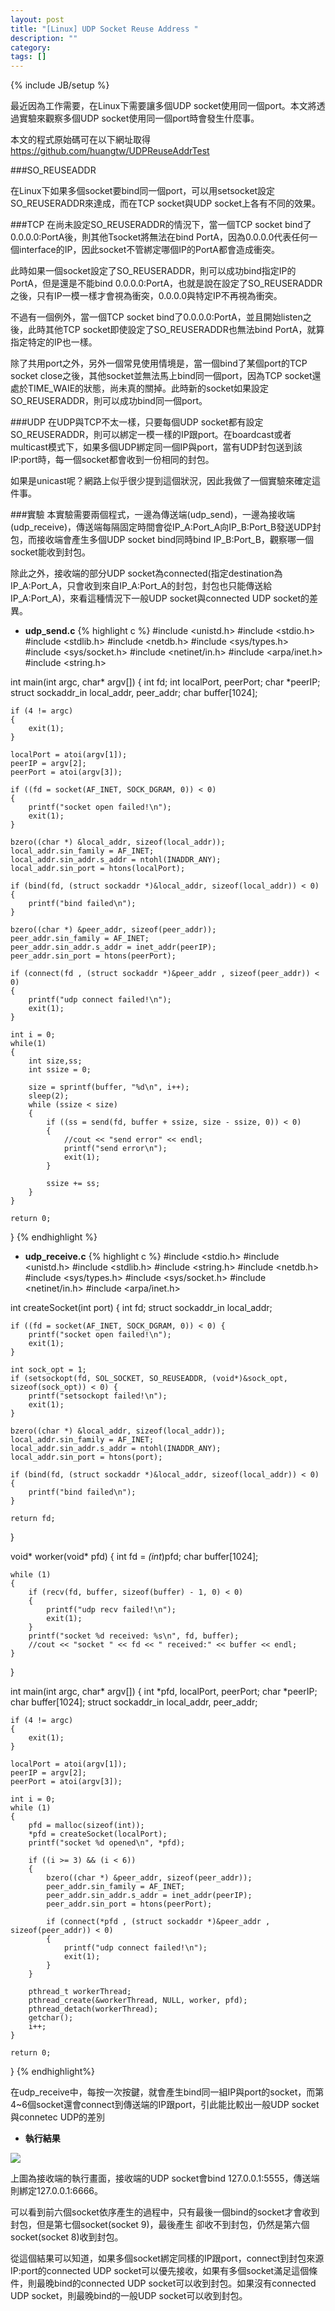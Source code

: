 ```yaml
---
layout: post
title: "[Linux] UDP Socket Reuse Address "
description: ""
category: 
tags: []
---
```

{% include JB/setup %}

最近因為工作需要，在Linux下需要讓多個UDP socket使用同一個port。本文將透過實驗來觀察多個UDP socket使用同一個port時會發生什麼事。


<!--more-->
本文的程式原始碼可在以下網址取得  
<https://github.com/huangtw/UDPReuseAddrTest>

###SO_REUSEADDR

在Linux下如果多個socket要bind同一個port，可以用setsocket設定SO_REUSERADDR來達成，而在TCP socket與UDP socket上各有不同的效果。

###TCP
在尚未設定SO_REUSERADDR的情況下，當一個TCP socket bind了0.0.0.0:PortA後，則其他Tsocket將無法在bind PortA，因為0.0.0.0代表任何一個interface的IP，因此socket不管綁定哪個IP的PortA都會造成衝突。

此時如果一個socket設定了SO_REUSERADDR，則可以成功bind指定IP的PortA，但是還是不能bind 0.0.0.0:PortA，也就是說在設定了SO_REUSERADDR之後，只有IP一模一樣才會視為衝突，0.0.0.0與特定IP不再視為衝突。

不過有一個例外，當一個TCP socket bind了0.0.0.0:PortA，並且開始listen之後，此時其他TCP socket即使設定了SO_REUSERADDR也無法bind PortA，就算指定特定的IP也一樣。

除了共用port之外，另外一個常見使用情境是，當一個bind了某個port的TCP socket close之後，其他socket並無法馬上bind同一個port，因為TCP socket還處於TIME_WAIE的狀態，尚未真的關掉。此時新的socket如果設定SO_REUSERADDR，則可以成功bind同一個port。

###UDP
在UDP與TCP不太一樣，只要每個UDP socket都有設定SO_REUSERADDR，則可以綁定一模一樣的IP跟port。在boardcast或者multicast模式下，如果多個UDP綁定同一個IP與port，當有UDP封包送到該IP:port時，每一個socket都會收到一份相同的封包。

如果是unicast呢？網路上似乎很少提到這個狀況，因此我做了一個實驗來確定這件事。

###實驗
本實驗需要兩個程式，一邊為傳送端(udp_send)，一邊為接收端(udp_receive)，傳送端每隔固定時間會從IP_A:Port_A向IP_B:Port_B發送UDP封包，而接收端會產生多個UDP socket bind同時bind IP_B:Port_B，觀察哪一個socket能收到封包。

除此之外，接收端的部分UDP socket為connected(指定destination為IP_A:Port_A，只會收到來自IP_A:Port_A的封包，封包也只能傳送給IP_A:Port_A)，來看這種情況下一般UDP socket與connected UDP socket的差異。

- **udp_send.c**
{% highlight c %}
#include <unistd.h>
#include <stdio.h>
#include <stdlib.h>
#include <netdb.h>
#include <sys/types.h>
#include <sys/socket.h>
#include <netinet/in.h>
#include <arpa/inet.h>
#include <string.h>

int main(int argc, char* argv[])
{
    int fd;
    int localPort, peerPort;
    char *peerIP;
    struct sockaddr_in local_addr, peer_addr;
    char buffer[1024];

    if (4 != argc)
    {
        exit(1);
    }

    localPort = atoi(argv[1]);
    peerIP = argv[2];
    peerPort = atoi(argv[3]);

    if ((fd = socket(AF_INET, SOCK_DGRAM, 0)) < 0)
    {
        printf("socket open failed!\n");
        exit(1);
    }

    bzero((char *) &local_addr, sizeof(local_addr));
    local_addr.sin_family = AF_INET;
    local_addr.sin_addr.s_addr = ntohl(INADDR_ANY);
    local_addr.sin_port = htons(localPort);

    if (bind(fd, (struct sockaddr *)&local_addr, sizeof(local_addr)) < 0)
    {
        printf("bind failed\n");
    }

    bzero((char *) &peer_addr, sizeof(peer_addr));
    peer_addr.sin_family = AF_INET;
    peer_addr.sin_addr.s_addr = inet_addr(peerIP);
    peer_addr.sin_port = htons(peerPort);

    if (connect(fd , (struct sockaddr *)&peer_addr , sizeof(peer_addr)) < 0)
    {
        printf("udp connect failed!\n");
        exit(1);
    }

    int i = 0;
    while(1)
    {
        int size,ss;
        int ssize = 0;

        size = sprintf(buffer, "%d\n", i++);
        sleep(2);
        while (ssize < size)
        {
            if ((ss = send(fd, buffer + ssize, size - ssize, 0)) < 0)
            {
                //cout << "send error" << endl;
                printf("send error\n");
                exit(1);
            }

            ssize += ss;
        }
    }

    return 0;
}
{% endhighlight %}

- **udp_receive.c**
{% highlight c %}
#include <stdio.h>
#include <unistd.h>
#include <stdlib.h>
#include <string.h>
#include <netdb.h>
#include <sys/types.h>
#include <sys/socket.h>
#include <netinet/in.h>
#include <arpa/inet.h>

int createSocket(int port)
{
    int fd;
    struct sockaddr_in local_addr;

    if ((fd = socket(AF_INET, SOCK_DGRAM, 0)) < 0) {
        printf("socket open failed!\n");
        exit(1);
    }

    int sock_opt = 1;
    if (setsockopt(fd, SOL_SOCKET, SO_REUSEADDR, (void*)&sock_opt, sizeof(sock_opt)) < 0) {
        printf("setsockopt failed!\n");
        exit(1);
    }

    bzero((char *) &local_addr, sizeof(local_addr));
    local_addr.sin_family = AF_INET;
    local_addr.sin_addr.s_addr = ntohl(INADDR_ANY);
    local_addr.sin_port = htons(port);

    if (bind(fd, (struct sockaddr *)&local_addr, sizeof(local_addr)) < 0)
    {
        printf("bind failed\n");
    }

    return fd;
}

void* worker(void* pfd)
{
    int fd = *(int*)pfd;
    char buffer[1024];

    while (1)
    {
        if (recv(fd, buffer, sizeof(buffer) - 1, 0) < 0)
        {
            printf("udp recv failed!\n");
            exit(1);
        }
        printf("socket %d received: %s\n", fd, buffer);
        //cout << "socket " << fd << " received:" << buffer << endl;
    }
}

int main(int argc, char* argv[])
{
    int *pfd, localPort, peerPort;
    char *peerIP;
    char buffer[1024];
    struct sockaddr_in local_addr, peer_addr;

    if (4 != argc)
    {
        exit(1);
    }

    localPort = atoi(argv[1]);
    peerIP = argv[2];
    peerPort = atoi(argv[3]);

    int i = 0;
    while (1)
    {
        pfd = malloc(sizeof(int));
        *pfd = createSocket(localPort);
        printf("socket %d opened\n", *pfd);

        if ((i >= 3) && (i < 6))
        {
            bzero((char *) &peer_addr, sizeof(peer_addr));
            peer_addr.sin_family = AF_INET;
            peer_addr.sin_addr.s_addr = inet_addr(peerIP);
            peer_addr.sin_port = htons(peerPort);

            if (connect(*pfd , (struct sockaddr *)&peer_addr , sizeof(peer_addr)) < 0)
            {
                printf("udp connect failed!\n");
                exit(1);
            }
        }

        pthread_t workerThread;
        pthread_create(&workerThread, NULL, worker, pfd);
        pthread_detach(workerThread);
        getchar();
        i++;
    }

    return 0;
}
{% endhighlight%}

在udp_receive中，每按一次按鍵，就會產生bind同一組IP與port的socket，而第4~6個socket還會connect到傳送端的IP跟port，引此能比較出一般UDP socket與connetec UDP的差別

- **執行結果**   
<img src="/images/linux_udp_socket_reuse_address/screenshot.png"/> 

上圖為接收端的執行畫面，接收端的UDP socket會bind 127.0.0.1:5555，傳送端則綁定127.0.0.1:6666。

可以看到前六個socket依序產生的過程中，只有最後一個bind的socket才會收到封包，但是第七個socket(socket 9)，最後產生
卻收不到封包，仍然是第六個socket(socket 8)收到封包。

從這個結果可以知道，如果多個socket綁定同樣的IP跟port，connect到封包來源IP:port的connected UDP socket可以優先接收，如果有多個socket滿足這個條件，則最晚bind的connected UDP socket可以收到封包。如果沒有connected UDP socket，則最晚bind的一般UDP socket可以收到封包。
